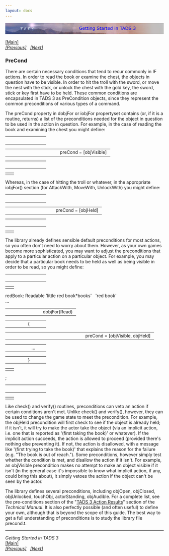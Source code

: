 ```yaml
---
layout: docs
---
```

<div class="topbar">

[<img src="topbar.jpg" data-border="0" />](index.html)

</div>

<div class="main">

[\[Main\]](index.html)  
*[\[Previous\]](action.html)   [\[Next\]](remap.html)*

### PreCond

There are certain necessary conditions that tend to recur commonly in IF
actions. In order to read the book or examine the chest, the objects in
question have to be visible. In order to hit the troll with the sword,
or move the nest with the stick, or unlock the chest with the gold key,
the sword, stick or key first have to be held. These common conditions
are encapsulated in TADS 3 as PreCondition objects, since they represent
the common preconditions of various types of a command.

  
The preCond property in dobjFor or iobjFor propertyset contains (or, if
it is a routine, returns) a list of the preconditions needed for the
object in question to be used in the action in question. For example, in
the case of reading the book and examining the chest you might define:  

<table data-border="0" data-cellpadding="0" data-cellspacing="0">
<colgroup>
<col style="width: 50%" />
<col style="width: 50%" />
</colgroup>
<tbody>
<tr data-valign="TOP">
<td width="51"></td>
<td> <br />
</td>
</tr>
</tbody>
</table>

<table data-border="0" data-cellpadding="0" data-cellspacing="0">
<colgroup>
<col style="width: 50%" />
<col style="width: 50%" />
</colgroup>
<tbody>
<tr data-valign="TOP">
<td width="51"></td>
<td>preCond = [objVisible] <br />
</td>
</tr>
</tbody>
</table>

<table data-border="0" data-cellpadding="0" data-cellspacing="0">
<colgroup>
<col style="width: 50%" />
<col style="width: 50%" />
</colgroup>
<tbody>
<tr data-valign="TOP">
<td width="51"></td>
<td> <br />
</td>
</tr>
</tbody>
</table>

|     |     |
|-----|-----|
|     |     |

Whereas, in the case of hitting the troll or whatever, in the
appropriate iobjFor() section (for AttackWith, MoveWith, UnlockWith) you
might define:  

<table data-border="0" data-cellpadding="0" data-cellspacing="0">
<colgroup>
<col style="width: 50%" />
<col style="width: 50%" />
</colgroup>
<tbody>
<tr data-valign="TOP">
<td width="51"></td>
<td> <br />
</td>
</tr>
</tbody>
</table>

<table data-border="0" data-cellpadding="0" data-cellspacing="0">
<colgroup>
<col style="width: 50%" />
<col style="width: 50%" />
</colgroup>
<tbody>
<tr data-valign="TOP">
<td width="51"></td>
<td>preCond = [objHeld] <br />
</td>
</tr>
</tbody>
</table>

<table data-border="0" data-cellpadding="0" data-cellspacing="0">
<colgroup>
<col style="width: 50%" />
<col style="width: 50%" />
</colgroup>
<tbody>
<tr data-valign="TOP">
<td width="51"></td>
<td> <br />
</td>
</tr>
</tbody>
</table>

|     |     |
|-----|-----|
|     |     |

The library already defines sensible default preconditions for most
actions, so you often don't need to worry about them. However, as your
own games become more sophisticated, you may want to adjust the
preconditions that apply to a particular action on a particular object.
For example, you may decide that a particular book needs to be held as
well as being visible in order to be read, so you might define:  

<table data-border="0" data-cellpadding="0" data-cellspacing="0">
<colgroup>
<col style="width: 50%" />
<col style="width: 50%" />
</colgroup>
<tbody>
<tr data-valign="TOP">
<td width="51"></td>
<td> <br />
</td>
</tr>
</tbody>
</table>

|     |     |
|-----|-----|
|     |     |

redBook: Readable 'little red book\*books'   'red book'  
…  

<table data-border="0" data-cellpadding="0" data-cellspacing="0">
<colgroup>
<col style="width: 50%" />
<col style="width: 50%" />
</colgroup>
<tbody>
<tr data-valign="TOP">
<td width="51"></td>
<td>dobjFor(Read) <br />
</td>
</tr>
</tbody>
</table>

<table data-border="0" data-cellpadding="0" data-cellspacing="0">
<colgroup>
<col style="width: 50%" />
<col style="width: 50%" />
</colgroup>
<tbody>
<tr data-valign="TOP">
<td width="51"></td>
<td>{ <br />
</td>
</tr>
</tbody>
</table>

<table data-border="0" data-cellpadding="0" data-cellspacing="0">
<colgroup>
<col style="width: 50%" />
<col style="width: 50%" />
</colgroup>
<tbody>
<tr data-valign="TOP">
<td width="51"></td>
<td>   preCond = [objVisible, objHeld] <br />
</td>
</tr>
</tbody>
</table>

<table data-border="0" data-cellpadding="0" data-cellspacing="0">
<colgroup>
<col style="width: 50%" />
<col style="width: 50%" />
</colgroup>
<tbody>
<tr data-valign="TOP">
<td width="51"></td>
<td>   … <br />
</td>
</tr>
</tbody>
</table>

<table data-border="0" data-cellpadding="0" data-cellspacing="0">
<colgroup>
<col style="width: 50%" />
<col style="width: 50%" />
</colgroup>
<tbody>
<tr data-valign="TOP">
<td width="51"></td>
<td>} <br />
</td>
</tr>
</tbody>
</table>

|     |     |
|-----|-----|
|     |     |

;  

<table data-border="0" data-cellpadding="0" data-cellspacing="0">
<colgroup>
<col style="width: 50%" />
<col style="width: 50%" />
</colgroup>
<tbody>
<tr data-valign="TOP">
<td width="51"></td>
<td> <br />
</td>
</tr>
</tbody>
</table>

|     |     |
|-----|-----|
|     |     |

Like check() and verify() routines, preconditions can veto an action if
certain conditions aren't met. Unlike check() and verify(), however,
they can be used to change the game state to meet the precondition. For
example, the objHeld precondition will first check to see if the object
is already held; if it isn't, it will try to make the actor take the
object (via an implicit action, i.e. one that is reported as '(first
taking the book)' or whatever). If the implicit action succeeds, the
action is allowed to proceed (provided there's nothing else preventing
it). If not, the action is disallowed, with a message like '(first
trying to take the book)' that explains the reason for the failure (e.g.
"The book is out of reach."). Some preconditions, however simply test
whether the condition is met, and disallow the action if it isn't. For
example, an objVisible precondition makes no attempt to make an object
visible if it isn't (in the general case it's impossible to know what
implicit action, if any, could bring this about), it simply vetoes the
action if the object can't be seen by the actor.  
  
The library defines several preconditions, including objOpen, objClosed,
objUnlocked, touchObj, actorStanding, objAudible. For a complete list,
see the pre-conditions section of the
"<a href="../techman/t3res.html#precond" target="_top">TADS 3 Action
Results</a>" section of the *Technical Manual*. It is also perfectly
possible (and often useful) to define your own, although that is beyond
the scope of this guide. The best way to get a full understanding of
preconditions is to study the library file precond.t.  
  

------------------------------------------------------------------------

*Getting Started in TADS 3*  
[\[Main\]](index.html)  
*[\[Previous\]](action.html)   [\[Next\]](remap.html)*

</div>
